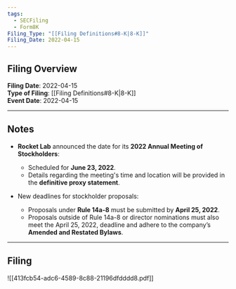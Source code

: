 ```yaml
---
tags:
  - SECFiling
  - Form8K
Filing_Type: "[[Filing Definitions#8-K|8-K]]"
Filing_Date: 2022-04-15
---
```

## Filing Overview

**Filing Date**: 2022-04-15  
**Type of Filing**: [[Filing Definitions#8-K|8-K]]  
**Event Date**: 2022-04-15  

---
## Notes

- **Rocket Lab** announced the date for its **2022 Annual Meeting of Stockholders**:
  - Scheduled for **June 23, 2022**.  
  - Details regarding the meeting's time and location will be provided in the **definitive proxy statement**.  

- New deadlines for stockholder proposals:
  - Proposals under **Rule 14a-8** must be submitted by **April 25, 2022**.
  - Proposals outside of Rule 14a-8 or director nominations must also meet the April 25, 2022, deadline and adhere to the company’s **Amended and Restated Bylaws**.

---
## Filing

![[413fcb54-adc6-4589-8c88-21196dfdddd8.pdf]]
